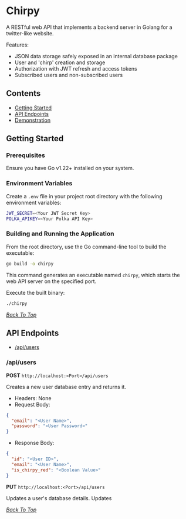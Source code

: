 # Chirpy

A RESTful web API that implements a backend server in Golang for a twitter-like website.

Features:
- JSON data storage safely exposed in an internal database package
- User and 'chirp' creation and storage
- Authorization with JWT refresh and access tokens
- Subscribed users and non-subscribed users

## Contents
* [Getting Started](#getting-started)<br>
* [API Endpoints](#api-endpoints)<br>
* [Demonstration](#demonstration)

## Getting Started
### Prerequisites
Ensure you have Go v1.22+ installed on your system.

### Environment Variables
Create a `.env` file in your project root directory with the following environment variables:

```bash
JWT_SECRET=<Your JWT Secret Key>
POLKA_APIKEY=<Your Polka API Key>
```

### Building and Running the Application
From the root directory, use the Go command-line tool to build the executable:

```bash
go build -o chirpy
```

This command generates an executable named `chirpy`, which starts the web API server on the specified port.

Execute the built binary:

```bash
./chirpy
```
*[Back To Top](#chirpy)* <br>
## API Endpoints

* [/api/users](#apiusers)<br>

### /api/users
**POST** `http://localhost:<Port>/api/users`

Creates a new user database entry and returns it.

- Headers: None
- Request Body:
```json
{
  "email": "<User Name>",
  "password": "<User Password>"
}
```
- Response Body:
```json
{
  "id": "<User ID>",
  "email": "<User Name>",
  "is_chirpy_red": "<Boolean Value>"
}
```


**PUT** `http://localhost:<Port>/api/users`

Updates a user's database details. Updates 


*[Back To Top](#chirpy)* <br>

